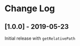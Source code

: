 # Change Log

[//]: # (All notable changes to the "wsl-path" extension will be documented in this file. Check http://keepachangelog.com/ for recommendations on how to structure this file.)

## [1.0.0] - 2019-05-23

Initial release with `getRelativePath`